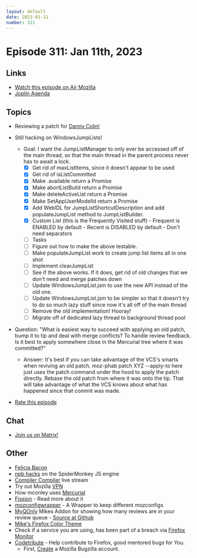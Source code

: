```yaml
---
layout: default
date: 2023-01-11
number: 311
---
```


# Episode 311: Jan 11th, 2023

## Links
* [Watch this episode on Air Mozilla](https://mzl.la/joy-of-coding-2023-01-11)
* [Joplin Agenda](https://mikeconley.ca/joc/agendas/Episode-0311.html)

## Topics
* Reviewing a patch for [Danny Colin!](https://bugzilla.mozilla.org/show_bug.cgi?id=1316727)
* Still hacking on WindowsJumpLists!
  - Goal: I want the JumpListManager to only ever be accessed off of the main thread, so that the main thread in the parent process never has to await a lock.
    - [x] Get rid of maxListItems, since it doesn't appear to be used
    - [x] Get rid of isListCommitted
    - [x] Make .available return a Promise
    - [x] Make abortListBuild return a Promise
    - [x] Make deleteActiveList return a Promise
    - [x] Make SetAppUserModelId return a Promise
    - [x] Add WebIDL for JumpListShortcutDescription and add populateJumpList method to JumpListBuilder.
    - [x] Custom List (this is the Frequently Visited stuff) - Frequent is ENABLED by default - Recent is DISABLED by default - Don't need separators
    - [ ] Tasks
    - [ ] Figure out how to make the above testable.
    - [ ] Make populateJumpList work to create jump list items all in one shot
    - [ ] Implement clearJumpList
    - [ ] See if the above works. If it does, get rid of old changes that we don't need and merge patches down
    - [ ] Update WindowsJumpList.jsm to use the new API instead of the old one.
    - [ ] Update WindowsJumpList.jsm to be simpler so that it doesn't try to do so much lazy stuff since now it's all off of the main thread
    - [ ] Remove the old implementation! Hooray!
    - [ ] Migrate off of dedicated lazy thread to background thread pool

* Question: "What is easiest way to succeed with applying an old patch, bump it to tip and deal with merge conflicts? To handle review feedback. Is it best to apply somewhere close in the Mercurial tree where it was committed?"
  - Answer: It's best if you can take advantage of the VCS's smarts when reviving an old patch. moz-phab patch XYZ --apply-to here just uses the patch command under the hood to apply the patch directly. Rebase the old patch from where it was onto the tip. That will take advantage of what the VCS knows about what has happened since that commit was made.

* [Rate this episode](https://forms.gle/zenyCRvp5YH1Ukfr8)

## Chat
* [Join us on Matrix!](https://matrix.to/#/!enWuAmKDOEEPYejXRk:mozilla.org?via=mozilla.org&via=raim.ist)

## Other
* [Felicia Bacon](https://www.youtube.com/channel/UCMtqVykGztIYmj7OpFf7oeQ/videos)
* [npb hacks](https://www.twitch.tv/BackToTheCode) on the SpiderMonkey JS engine
* [Compiler Compiler](https://www.twitch.tv/codehag) live stream
* Try out Mozilla [VPN](https://vpn.mozilla.org/)
* How mconley uses [Mercurial](https://mikeconley.github.io/documents/How_mconley_uses_Mercurial_for_Mozilla_code)
* [Fission](https://firefox-source-docs.mozilla.org/dom/dom/Fission.html) - Read more about it
* [mozconfigwrapper](https://github.com/ahal/mozconfigwrapper) - A Wrapper to keep different mozconfigs
* [MyQOnly](https://addons.mozilla.org/en-US/firefox/addon/myqonly/) Mikes Addon for showing how many reviews are in your review queue - [Source at Github](https://github.com/mikeconley/myqonly)
* [Mike's Firefox Color Theme](https://addons.mozilla.org/en-US/firefox/addon/electricbluegaloo/)
* Check if a service you are using, has been part of a breach via [Firefox Monitor](https://monitor.firefox.com/breaches)
* [Codetribute](https://codetribute.mozilla.org/) - Help contribute to Firefox, good mentored bugs for You.
  - First, [Create](https://bugzilla.mozilla.org/createaccount.cgi) a Mozilla Bugzilla account.


